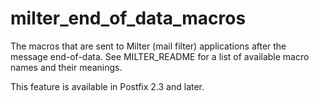 # milter_end_of_data_macros 

 The macros that are sent to Milter (mail filter) applications
after the message end-of-data. See MILTER_README for a list of
available macro names and their meanings.  

 This feature is available in Postfix 2.3 and later. 


